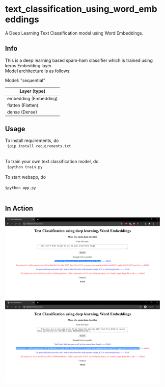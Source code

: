 # text_classification_using_word_embeddings
A Deep Learning Text Classification model using Word Embeddings.
## Info
This is a deep learning based spam-ham classifier which is trained using keras Embedding layer.<br>
Model architecture is as follows:

Model: "sequential"

|Layer (type)      |
| ---        | 
|embedding (Embedding) |   
|flatten (Flatten)    |    
|dense (Dense)        |    


## Usage
To install requirements, do<br>
<code>
  $pip install requirements.txt
</code><br><br>
To train your own text classification model, do<br>
<code>
  $python train.py
</code><br><br>
To start webapp, do<br>
<code>
  $python app.py
</code><br><br>

## In Action
![image](https://github.com/sonwanesuresh95/text_classification_using_word_embeddings/blob/master/Text%20Classification%20-%20Google%20Chrome%2026-09-2020%2001_31_21.png)<br>
![image](https://github.com/sonwanesuresh95/text_classification_using_word_embeddings/blob/master/Text%20Classification%20-%20Google%20Chrome%2026-09-2020%2001_42_26.png)
